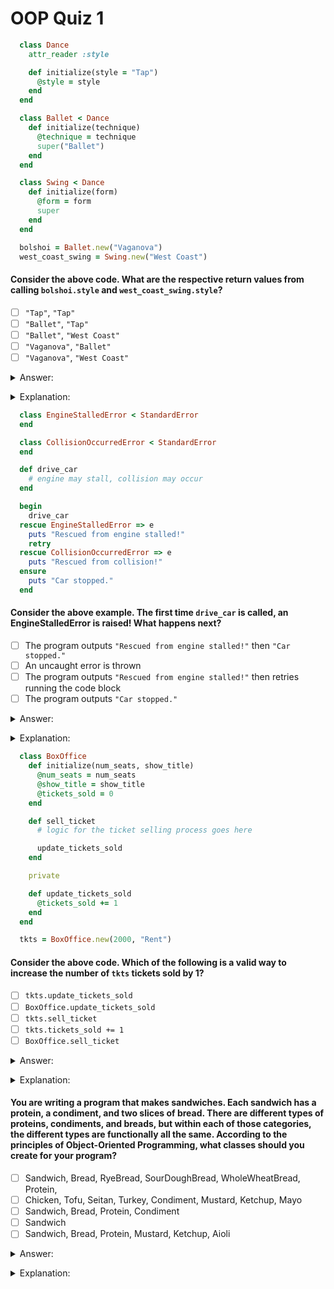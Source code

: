 # OOP Quiz 1

```ruby
  class Dance
    attr_reader :style

    def initialize(style = "Tap")
      @style = style
    end
  end

  class Ballet < Dance
    def initialize(technique)
      @technique = technique
      super("Ballet")
    end
  end

  class Swing < Dance
    def initialize(form)
      @form = form
      super
    end
  end

  bolshoi = Ballet.new("Vaganova")
  west_coast_swing = Swing.new("West Coast")
```

#### Consider the above code. What are the respective return values from calling `bolshoi.style` and `west_coast_swing.style`?</p>
- [ ] `"Tap"`, `"Tap"`
- [ ] `"Ballet"`, `"Tap"`
- [ ] `"Ballet"`, `"West Coast"`
- [ ] `"Vaganova"`, `"Ballet"`
- [ ] `"Vaganova"`, `"West Coast"`
<details><summary>Answer:</summary>

No`"Ballet"`, `"West Coast"`</details>
<details><summary>Explanation:</summary>

When called without any arguments (as in `Swing#initialize`), the `super` keyword will take all the arguments passed in to the current method and pass them as arguments to the parent class's version of the method. So `west_coast_swing` will have its `@style` set to "West Coast", i.e., the argument originally passed in to `Swing#initialize`. The `Ballet` class, however, does specify an argument for `super` to pass to its parent `Dance` class: "Ballet". `bolshoi`'s `@style` will accordingly be set to "Ballet". </details>

```ruby
  class EngineStalledError < StandardError
  end

  class CollisionOccurredError < StandardError
  end

  def drive_car
    # engine may stall, collision may occur
  end

  begin
    drive_car
  rescue EngineStalledError => e
    puts "Rescued from engine stalled!"
    retry
  rescue CollisionOccurredError => e
    puts "Rescued from collision!"
  ensure
    puts "Car stopped."
  end
```

#### Consider the above example. The first time `drive_car` is called, an EngineStalledError is raised! What happens next?</p>
- [ ] The program outputs `"Rescued from engine stalled!"` then `"Car stopped."`
- [ ] An uncaught error is thrown
- [ ] The program outputs `"Rescued from engine stalled!"` then retries running the code block 
- [ ] The program outputs `"Car stopped."`
<details><summary>Answer:</summary>

The program outputs `"Rescued from engine stalled!"` then retries running the code block </details>
<details><summary>Explanation:</summary>

After rescuing the `EngineStalledError` this code block will hit the `retry` keyword.</details>

```ruby
  class BoxOffice
    def initialize(num_seats, show_title)
      @num_seats = num_seats
      @show_title = show_title
      @tickets_sold = 0
    end

    def sell_ticket
      # logic for the ticket selling process goes here

      update_tickets_sold
    end

    private

    def update_tickets_sold
      @tickets_sold += 1
    end
  end

  tkts = BoxOffice.new(2000, "Rent")
```

#### Consider the above code. Which of the following is a valid way to increase the number of `tkts` tickets sold by 1?</p>
- [ ] `tkts.update_tickets_sold`
- [ ] `BoxOffice.update_tickets_sold`
- [ ] `tkts.sell_ticket`
- [ ] `tkts.tickets_sold += 1`
- [ ] `BoxOffice.sell_ticket`
<details><summary>Answer:</summary>

`tkts.sell_ticket`</details>
<details><summary>Explanation:</summary>

To increase the number of tickets sold for the `tkts` instance of the `BoxOffice` class, you just need to call the `sell_ticket` method on that instance.</details>


#### You are writing a program that makes sandwiches. Each sandwich has a protein, a condiment, and two slices of bread. There are different types of proteins, condiments, and breads, but within each of those categories, the different types are functionally all the same. According to the principles of Object-Oriented Programming, what classes should you create for your program?</p>
- [ ] Sandwich, Bread, RyeBread, SourDoughBread, WholeWheatBread, Protein, 
- [ ] Chicken, Tofu, Seitan, Turkey, Condiment, Mustard, Ketchup, Mayo
- [ ] Sandwich, Bread, Protein, Condiment
- [ ] Sandwich
- [ ] Sandwich, Bread, Protein, Mustard, Ketchup, Aioli
<details><summary>Answer:</summary>

Sandwich, Bread, Protein, Condiment</details>
<details><summary>Explanation:</summary>

When taking an OOP approach, you typically want to break your program down into base classes (like `Bread`) that have a single responsibility / reason to change. If Sandwich were the only class, it would have to change whenever you needed to update the functionality of proteins, condiments, or bread, thus violating the preceding principle. At the same time, you don't need to break proteins, condiments, and bread down further because all of their different types share the same functionality.</details>